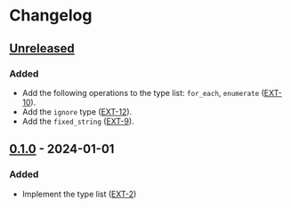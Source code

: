 # Changelog

## [Unreleased]

### Added

- Add the following operations to the type list: `for_each`, `enumerate` ([EXT-10](https://github.com/isnullxbh/ext/issues/10)).
- Add the `ignore` type ([EXT-12](https://github.com/isnullxbh/ext/issues/12)).
- Add the `fixed_string` ([EXT-9](https://github.com/isnullxbh/ext/issues/9)).

## [0.1.0] - 2024-01-01

### Added

- Implement the type list ([EXT-2](https://github.com/isnullxbh/ext/issues/2))

[unreleased]: https://github.com/isnullxbh/ext/compare/v0.1.0...HEAD
[0.1.0]: https://github.com/isnullxbh/ext/releases/tag/v0.1.0
